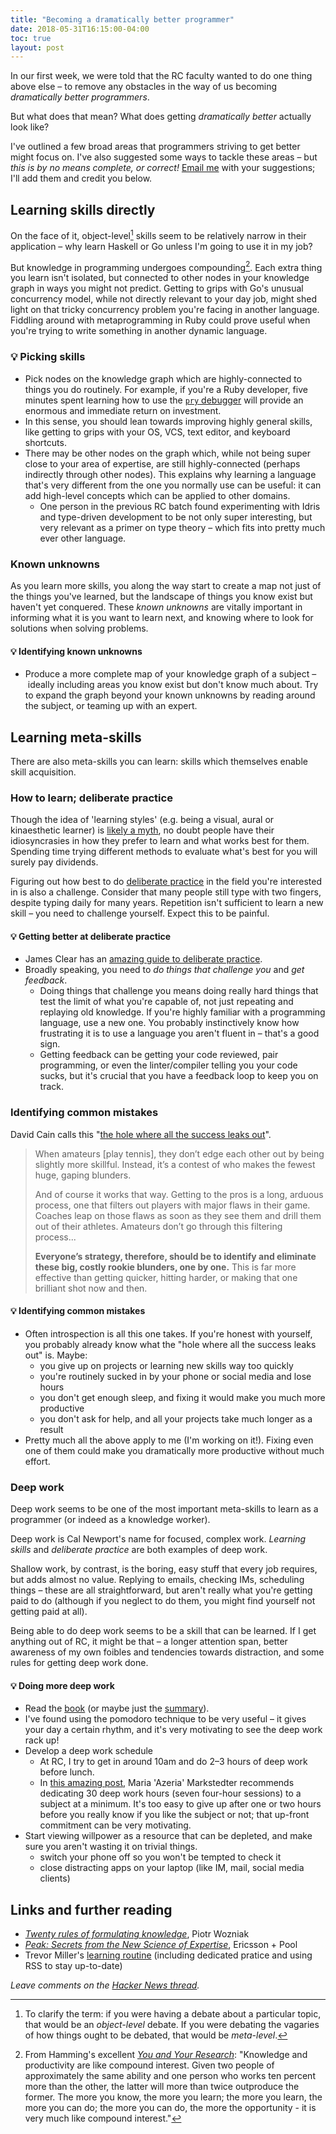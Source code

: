 ```yaml
---
title: "Becoming a dramatically better programmer"
date: 2018-05-31T16:15:00-04:00
toc: true
layout: post
---
```


In our first week, we were told that the RC faculty wanted to do one thing above else – to remove any obstacles in the way of us becoming _dramatically better programmers_.

But what does that mean? What does getting _dramatically better_ actually look like?

I've outlined a few broad areas that programmers striving to get better might focus on. I've also suggested some ways to tackle these areas –  but _this is by no means complete, or correct!_ [Email me](mailto:henry@henrystanley.com) with your suggestions; I'll add them and credit you below.

## Learning skills directly

On the face of it, object-level[^object] skills seem to be relatively narrow in their application – why learn Haskell or Go unless I'm going to use it in my job?

But knowledge in programming undergoes compounding[^hamming]. Each extra thing you learn isn't isolated, but connected to other nodes in your knowledge graph in ways you might not predict. Getting to grips with Go's unusual concurrency model, while not directly relevant to your day job, might shed light on that tricky concurrency problem you're facing in another language. Fiddling around with metaprogramming in Ruby could prove useful when you're trying to write something in another dynamic language.

### 💡 Picking skills

* Pick nodes on the knowledge graph which are highly-connected to things you do routinely. For example, if you're a Ruby developer, five minutes spent learning how to use the [`pry` debugger](https://github.com/pry/pry) will provide an enormous and immediate return on investment.
* In this sense, you should lean towards improving highly general skills, like getting to grips with your OS, VCS, text editor, and keyboard shortcuts.
* There may be other nodes on the graph which, while not being super close to your area of expertise, are still highly-connected (perhaps indirectly through other nodes). This explains why learning a language that's very different from the one you normally use can be useful: it can add high-level concepts which can be applied to other domains.
  * One person in the previous RC batch found experimenting with Idris and type-driven development to be not only super interesting, but very relevant as a primer on type theory – which fits into pretty much ever other language.

### Known unknowns

As you learn more skills, you along the way start to create a map not just of the things you've learned, but the landscape of things you know exist but haven't yet conquered. These _known unknowns_ are vitally important in informing what it is you want to learn next, and knowing where to look for solutions when solving problems.

#### 💡 Identifying known unknowns

* Produce a more complete map of your knowledge graph of a subject – ideally including areas you know exist but don't know much about. Try to expand the graph beyond your known unknowns by reading around the subject, or teaming up with an expert.

## Learning meta-skills

There are also meta-skills you can learn: skills which themselves enable skill acquisition.

### How to learn; deliberate practice

Though the idea of 'learning styles' (e.g. being a visual, aural or kinaesthetic learner) is [likely a myth](https://www.theatlantic.com/science/archive/2018/04/the-myth-of-learning-styles/557687/), no doubt people have their idiosyncrasies in how they prefer to learn and what works best for them. Spending time trying different methods to evaluate what's best for you will surely pay dividends.

Figuring out how best to do [deliberate practice](https://jamesclear.com/beginners-guide-deliberate-practice) in the field you're interested in is also a challenge. Consider that many people still type with two fingers, despite typing daily for many years. Repetition isn't sufficient to learn a new skill – you need to challenge yourself. Expect this to be painful.

#### 💡 Getting better at deliberate practice

* James Clear has an [amazing guide to deliberate practice](https://jamesclear.com/beginners-guide-deliberate-practice).
* Broadly speaking, you need to _do things that challenge you_ and _get feedback_.
  * Doing things that challenge you means doing really hard things that test the limit of what you're capable of, not just repeating and replaying old knowledge. If you're highly familiar with a programming language, use a new one. You probably instinctively know how frustrating it is to use a language you aren't fluent in – that's a good sign.
  * Getting feedback can be getting your code reviewed, pair programming, or even the linter/compiler telling you your code sucks, but it's crucial that you have a feedback loop to keep you on track.

### Identifying common mistakes

David Cain calls this "[the hole where all the success leaks out](https://www.raptitude.com/2018/05/where-success-leaks/)".

> When amateurs [play tennis], they don’t edge each other out by being slightly more skillful. Instead, it’s a contest of who makes the fewest huge, gaping blunders.
>
> And of course it works that way. Getting to the pros is a long, arduous process, one that filters out players with major flaws in their game. Coaches leap on those flaws as soon as they see them and drill them out of their athletes. Amateurs don’t go through this filtering process...
>
> **Everyone’s strategy, therefore, should be to identify and eliminate these big, costly rookie blunders, one by one.** This is far more effective than getting quicker, hitting harder, or making that one brilliant shot now and then.

#### 💡 Identifying common mistakes

* Often introspection is all this one takes. If you're honest with yourself, you probably already know what the "hole where all the success leaks out" is. Maybe:
  * you give up on projects or learning new skills way too quickly
  * you're routinely sucked in by your phone or social media and lose hours
  * you don't get enough sleep, and fixing it would make you much more productive
  * you don't ask for help, and all your projects take much longer as a result
* Pretty much all the above apply to me (I'm working on it!). Fixing even one of them could make you dramatically more productive without much effort.

### Deep work

Deep work seems to be one of the most important meta-skills to learn as a programmer (or indeed as a knowledge worker).

Deep work is Cal Newport's name for focused, complex work. _Learning skills_ and _deliberate practice_ are both examples of deep work.

Shallow work, by contrast, is the boring, easy stuff that every job requires, but adds almost no value. Replying to emails, checking IMs, scheduling things – these are all straightforward, but aren't really what you're getting paid to do (although if you neglect to do them, you might find yourself not getting paid at all).

Being able to do deep work seems to be a skill that can be learned. If I get anything out of RC, it might be that – a longer attention span, better awareness of my own foibles and tendencies towards distraction, and some rules for getting deep work done.

#### 💡 Doing more deep work

* Read the [book](https://www.amazon.com/Deep-Work-Focused-Success-Distracted/dp/1455586692) (or maybe just the [summary](https://www.samuelthomasdavies.com/book-summaries/business/deep-work/)).
* I've found using the pomodoro technique to be very useful – it gives your day a certain rhythm, and it's very motivating to see the deep work rack up!
* Develop a deep work schedule
  * At RC, I try to get in around 10am and do 2–3 hours of deep work before lunch.
  * In [this amazing post](https://azeria-labs.com/the-importance-of-deep-work-the-30-hour-method-for-learning-a-new-skill/), Maria 'Azeria' Markstedter recommends dedicating 30 deep work hours (seven four-hour sessions) to a subject at a minimum. It's too easy to give up after one or two hours before you really know if you like the subject or not; that up-front commitment can be very motivating.
* Start viewing willpower as a resource that can be depleted, and make sure you aren't wasting it on trivial things.
  * switch your phone off so you won't be tempted to check it
  * close distracting apps on your laptop (like IM, mail, social media clients)

## Links and further reading

* _[Twenty rules of formulating knowledge](https://www.supermemo.com/en/articles/20rules)_, Piotr Wozniak
* _[Peak: Secrets from the New Science of Expertise](https://www.amazon.com/Peak-Secrets-New-Science-Expertise-ebook/dp/B011H56MKS)_, Ericsson + Pool
* Trevor Miller's [learning routine](https://trevordmiller.com/blog/learning-routine) (including dedicated pratice and using RSS to stay up-to-date)

_Leave comments on the [Hacker News thread](https://news.ycombinator.com/item?id=17286521)._

[^object]: To clarify the term: if you were having a debate about a particular topic, that would be an _object-level_ debate. If you were debating the vagaries of how things ought to be debated, that would be _meta-level_.

[^hamming]: From Hamming's excellent [_You and Your Research_](https://www.cs.virginia.edu/~robins/YouAndYourResearch.html): "Knowledge and productivity are like compound interest. Given two people of approximately the same ability and one person who works ten percent more than the other, the latter will more than twice outproduce the former. The more you know, the more you learn; the more you learn, the more you can do; the more you can do, the more the opportunity - it is very much like compound interest."
